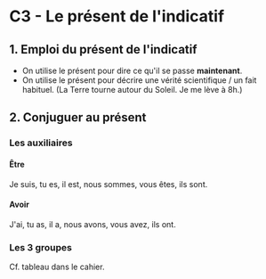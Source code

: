# C3 - Le présent de l'indicatif
## 1. Emploi du présent de l'indicatif
* On utilise le présent pour dire ce qu'il se passe **maintenant**.
* On utilise le présent pour décrire une vérité scientifique / un fait habituel. (La Terre tourne autour du Soleil. Je me lève à 8h.)

## 2. Conjuguer au présent
### Les auxiliaires
#### Être
Je suis, tu es, il est, nous sommes, vous êtes, ils sont.

#### Avoir
J'ai, tu as, il a, nous avons, vous avez, ils ont.

### Les 3 groupes
Cf. tableau dans le cahier.

